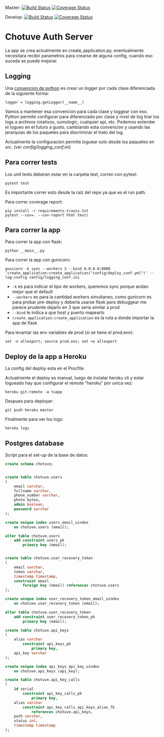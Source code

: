 Master:
[![Build Status](https://travis-ci.com/urielkelman/taller2-auth-server.svg?token=tFcmLjoZ6PFesBqLEXNZ&branch=master)](https://travis-ci.com/urielkelman/taller2-auth-server)
[![Coverage Status](
https://coveralls.io/repos/github/urielkelman/taller2-auth-server/badge.svg?branch=master&t=WtyBFl
)](
https://coveralls.io/github/urielkelman/taller2-auth-server?branch=master
)

Develop:
[![Build Status](https://travis-ci.com/urielkelman/taller2-auth-server.svg?token=tFcmLjoZ6PFesBqLEXNZ&branch=develop)](https://travis-ci.com/urielkelman/taller2-auth-server)
[![Coverage Status](
https://coveralls.io/repos/github/urielkelman/taller2-auth-server/badge.svg?branch=master&t=WtyBFl
)](
https://coveralls.io/github/urielkelman/taller2-auth-server?branch=develop
)

# Chotuve Auth Server

La app se crea actualmente en create_application.py, eventualmente necesitara recibir parametros para crearse de alguna config, cuando eso suceda se puede mejorar.

## Logging

Una [convencion de python](https://docs.python.org/3/howto/logging.html) es crear un logger por cada clase diferenciada de la siguiente forma:

```
logger = logging.getLogger(__name__)
```

Vamos a mantener esa convencion para cada clase y loggear con eso.
Python permite configurar para diferenciado por clase y nivel de log tirar 
los logs a archivos rotativos, sumologic, cualquier api, etc.
Podemos extender el logueo en el futuro a gusto, cambiando esta convencion y 
usando las jerarquias de los paquetes para discriminar el trato del log.

Actualmente la configuracion permite loguear solo desde los paquetes en src. (ver *config/logging_conf.ini*)

## Para correr tests

Los unit tests deberan estar en la carpeta test, corren con pytest:

```
pytest test
```

Es importante correr esto desde la raiz del repo ya que es el run path.

Para correr coverage report:

```
pip install -r requirements-travis.txt
pytest --cov=. --cov-report html test/
```

## Para correr la app

Para correr la app con flask:

```
python __main__.py
```

Para correr la app con gunicorn:

```
gunicorn -k sync --workers 3 --bind 0.0.0.0:8080 'create_application:create_application("config/deploy_conf.yml")' --log-config config/logging_conf.ini
```

* `-k` es para indicar el tipo de workers, queremos sync porque andan mejor que el default
* `--workers` es para la cantidad workers simultaneo, como gunicorn es para probar pre-deploy 
y deberia usarse flask para debuggear me parece prudente dejarlo en 3 que seria similar a prod
* `--bind` le indica a que host y puerto mapearlo
* `create_application:create_application` es la ruta a donde importar la app de flask

Para levantar las env variables de prod (si se tiene el prod.env):

```
set -o allexport; source prod.env; set +o allexport
```

## Deploy de la app a Heroku

La config del deploy esta en el Procfile.

Actualmente el deploy es manual, luego de instalar heroku cli y estar logueado hay que configurar el remote "heroku" por unica vez:

```
heroku git:remote -a tuapp
```

Despues para deployar:

```
git push heroku master
```

Finalmente para ver los logs:

```
heroku logs
```

## Postgres database

Script para el set-up de la base de datos:

```sql
create schema chotuve;


create table chotuve.users
(
	email varchar,
	fullname varchar,
	phone_number varchar,
	photo bytea,
    admin boolean,
	password varchar
);

create unique index users_email_uindex
	on chotuve.users (email);

alter table chotuve.users
	add constraint users_pk
		primary key (email);


create table chotuve.user_recovery_token
(
	email varchar,
	token varchar,
	timestamp timestamp,
	constraint email
		foreign key (email) references chotuve.users
);

create unique index user_recovery_token_email_uindex
	on chotuve.user_recovery_token (email);

alter table chotuve.user_recovery_token
	add constraint user_recovery_token_pk
		primary key (email);

create table chotuve.api_keys
(
	alias varchar
		constraint api_keys_pk
			primary key,
	api_key varchar
);

create unique index api_keys_api_key_uindex
	on chotuve.api_keys (api_key);

create table chotuve.api_key_calls
(
	id serial
		constraint api_key_calls_pk
			primary key,
	alias varchar
		constraint api_key_calls_api_keys_alias_fk
			references chotuve.api_keys,
	path varchar,
	status int,
	timestamp timestamp
);
```